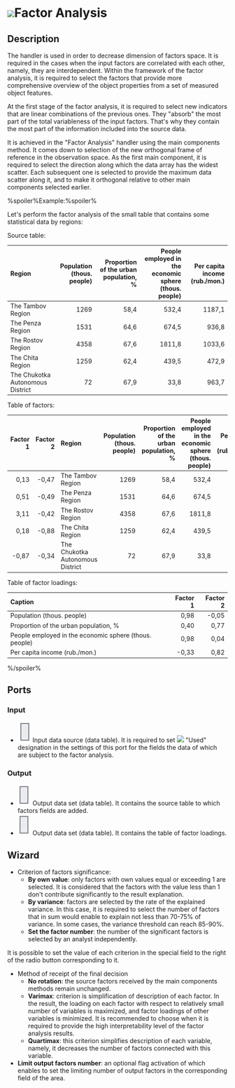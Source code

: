 # ![ ](../../images/icons/components/factor-analysis_default.svg)Factor Analysis

## Description

The handler is used in order to decrease dimension of factors space. It is required in the cases when the input factors are correlated with each other, namely, they are interdependent. Within the framework of the factor analysis, it is required to select the factors that provide more comprehensive overview of the object properties from a set of measured object features.

At the first stage of the factor analysis, it is required to select new indicators that are linear combinations of the previous ones. They "absorb" the most part of the total variableness of the input factors. That's why they contain the most part of the information included into the source data.

It is achieved in the "Factor Analysis" handler using the main components method. It comes down to selection of the new orthogonal frame of reference in the observation space. As the first main component, it is required to select the direction along which the data array has the widest scatter. Each subsequent one is selected to provide the maximum data scatter along it, and to make it orthogonal relative to other main components selected earlier.

%spoiler%Example:%spoiler%

Let's perform the factor analysis of the small table that contains some statistical data by regions:

Source table:

| Region | Population (thous. people) | Proportion of the urban population, % | People employed in the economic sphere (thous. people) | Per capita income (rub./mon.) |
| :-------- | --------: | --------: | --------: | --------: |
| The Tambov Region | 1269 | 58,4 | 532,4 | 1187,1 |
| The Penza Region | 1531 | 64,6 | 674,5 | 936,8 |
| The Rostov Region | 4358 | 67,6 | 1811,8 | 1033,6 |
| The Chita Region | 1259 | 62,4 | 439,5 | 472,9 |
| The Chukotka Autonomous District | 72 | 67,9 | 33,8 | 963,7 |

Table of factors:

| Factor 1 | Factor 2 | Region | Population (thous. people) | Proportion of the urban population, % | People employed in the economic sphere (thous. people) | Per capita income (rub./mon.) |
| -------------: | -------------: | :------------ | ------------------------------------: | ---------------------------------------------------: | ------------------------------------------------------: | ----------------------------------------------------: |
| 0,13 | -0,47 | The Tambov Region | 1269 | 58,4 | 532,4 | 1187,1 |
| 0,51 | -0,49 | The Penza Region | 1531 | 64,6 | 674,5 | 936,8 |
| 3,11 | -0,42 | The Rostov Region | 4358 | 67,6 | 1811,8 | 1033,6 |
| 0,18 | -0,88 | The Chita Region | 1259 | 62,4 | 439,5 | 472,9 |
| -0,87 | -0,34 | The Chukotka Autonomous District | 72 | 67,9 | 33,8 | 963,7 |

Table of factor loadings:

| Caption | Factor 1 | Factor 2 |
| :---------- | -------------: | -------------: |
| Population (thous. people) | 0,98 | -0,05 |
| Proportion of the urban population, % | 0,40 | 0,77 |
| People employed in the economic sphere (thous. people) | 0,98 | 0,04 |
| Per capita income (rub./mon.) | -0,33 | 0,82 |

%/spoiler%

## Ports

### Input

* ![ ](../../images/icons/app/node/ports/inputs/table_inactive.svg) Input data source (data table). It is required to set ![ ](../../images/icons/usage-types/active_default.svg) "Used" designation in the settings of this port for the fields the data of which are subject to the factor analysis.

### Output

* ![ ](../../images/icons/app/node/ports/outputs/table_inactive.svg) Output data set (data table). It contains the source table to which factors fields are added.
* ![ ](../../images/icons/app/node/ports/outputs/table_inactive.svg) Output data set (data table). It contains the table of factor loadings.

## Wizard

* Criterion of factors significance:
   * **By own value**: only factors with own values equal or exceeding 1 are selected. It is considered that the factors with the value less than 1 don't contribute significantly to the result explanation.
   * **By variance**: factors are selected by the rate of the explained variance. In this case, it is required to select the number of factors that in sum would enable to explain not less than 70-75% of variance. In some cases, the variance threshold can reach 85-90%.
   * **Set the factor number**: the number of the significant factors is selected by an analyst independently.

It is possible to set the value of each criterion in the special field to the right of the radio button corresponding to it.

* Method of receipt of the final decision
   * **No rotation**: the source factors received by the main components methods remain unchanged.
   * **Varimax**: criterion is simplification of description of each factor. In the result, the loading on each factor with respect to relatively small number of variables is maximized, and factor loadings of other variables is minimized. It is recommended to choose when it is required to provide the high interpretability level of the factor analysis results.
   * **Quartimax**: this criterion simplifies description of each variable, namely, it decreases the number of factors connected with this variable.
* **Limit output factors number**: an optional flag activation of which enables to set the limiting number of output factors in the corresponding field of the area.
